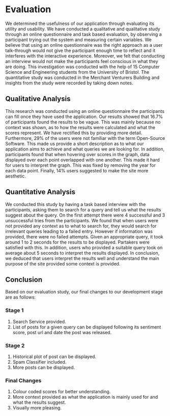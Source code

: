 # Evaluation

We determined the usefulness of our application through evaluating its utility and usability. We have conducted a qualitative and qualitative study through an online questionnaire and task based evaluation, by observing a participant trying out the system and measuring certain variables. We believe that using an online questionnaire was the right approach as a user talk-through would not give the participant enough time to reflect and it interferes with the interactive experience. Moreover, we felt that conducting an interview would not make the participants feel conscious in what they are doing. This investigation was conducted with the help of 15 Computer Science and Engineering students from the University of Bristol. The quantitative study was conducted in the Merchant Venturers Building and insights from the study were recorded by taking down notes.

## Qualitative Analysis
This research was conducted using an online questionnaire the participants can fill once they have used the application. Our results showed that 16.7% of participants found the results to be vague. This was mainly because no context was shown, as to how the results were calculated and what the scores represent. We have rectified this by providing more detail. Furthermore, 29% of the users were not familiar with the term Open-Source Software. This made us provide a short description as to what our application aims to achieve and what queries we are looking for. In addition, participants found that when hovering over scores in the graph, data displayed over each point overlapped with one another. This made it hard for users to interpret the graph. This was fixed by removing the year for each data point. Finally, 14% users suggested to make the site more aesthetic.

## Quantitative Analysis
We conducted this study by having a task based interview with the participants, asking them to search for a query and tell us what the results suggest about the query. On the first attempt there were 4 successful and 3 unsuccessful tries from the participants. We found that when users were not provided any context as to what to search for, they would search for irrelevant queries leading to a failed entry. However if information was provided, there were no failed attempts. Given an appropriate query, it took around 1 to 2 seconds for the results to be displayed. Partakers were satisfied with this. In addition, users who provided a suitable query took on average about 5 seconds to interpret the results displayed. In conclusion, we deduced that users interpret the results well and understand the main purpose of the site provided some context is provided.

## Conclusion
Based on our evaluation study, our final changes to our development stage are as follows:

### Stage 1
1. Search Service provided.
2. List of posts for a given query can be displayed following its sentiment score, post url and date the post was released.

### Stage 2
1. Historical plot of post can be displayed.
2. Spam Classifier included.
3. More posts can be displayed.

### Final Changes
1. Colour coded scores for better understanding.
2. More context provided as what the application is mainly used for and what the results suggest.
3. Visually more pleasing.

